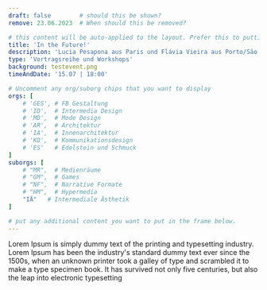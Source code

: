 ```yaml
---
draft: false        # should this be shown?
remove: 23.06.2023  # When should this be removed?

# this content will be auto-applied to the layout. Prefer this to putting info in the markdown!
title: 'In the Future!'
description: 'Lucia Pesapona aus Paris und Flávia Vieira aus Porto/São Paulo'
type: 'Vortragsreihe und Workshops'
background: testevent.png
timeAndDate: '15.07 | 18:00'

# Uncomment any org/suborg chips that you want to display
orgs: [ 
    # 'GES', # FB Gestaltung
    # 'ID',  # Intermedia Design
    # 'MD',  # Mode Design
    # 'AR',  # Architektur
    # 'IA',  # Innenarchitektur
    # 'KD',  # Kommunikationsdesign
    # 'ES'   # Edelstein und Schmuck
]
suborgs: [
    # "MR",  # Medienräume
    # "GM",  # Games
    # "NF",  # Narrative Formate
    # "HM",  # Hypermedia
    "IÄ"   # Intermediale Ästhetik
]

# put any additional content you want to put in the frame below.
---
```



Lorem Ipsum is simply dummy text of the printing and typesetting industry. Lorem Ipsum has been the industry's standard dummy text ever since the 1500s, when an unknown printer took a galley of type and scrambled it to make a type specimen book. It has survived not only five centuries, but also the leap into electronic typesetting

